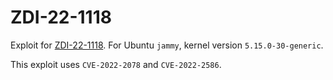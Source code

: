 # ZDI-22-1118

Exploit for [ZDI-22-1118](https://www.zerodayinitiative.com/advisories/ZDI-22-1118/). For Ubuntu `jammy`, kernel version `5.15.0-30-generic`.

This exploit uses `CVE-2022-2078` and `CVE-2022-2586`.
